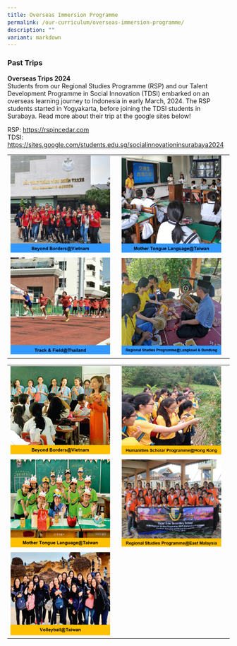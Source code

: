```yaml
---
title: Overseas Immersion Programme
permalink: /our-curriculum/overseas-immersion-programme/
description: ""
variant: markdown
---
```

### Past Trips

**Overseas Trips 2024**<br>
Students from our Regional Studies Programme (RSP) and our Talent Development Programme in Social Innovation (TDSI) embarked on an overseas learning journey to Indonesia in early March, 2024. The RSP students started in Yogyakarta, before joining the TDSI students in Surabaya. Read more about their trip at the google sites below! 

RSP: https://rspincedar.com<br>
TDSI: https://sites.google.com/students.edu.sg/socialinnovationinsurabaya2024 <br>

|  |  |
|---|---|
| <a href="e"><img style="width:95%" src="/images/oip1.png"></a> | <a href="e"><img style="width:95%" src="/images/oip2.png"></a> |
| <a href="e"><img style="width:95%" src="/images/oip3.png"></a> | <a href="e"><img style="width:95%" src="/images/oip4.png"></a> |

|  |  |
|---|---|
| <a href="e"><img style="width:95%" src="/images/oip5.png"></a> | <a href="e"><img style="width:95%" src="/images/oip6.png"></a> |
| <a href="e"><img style="width:95%" src="/images/oip7.png"></a> | <a href="e"><img style="width:95%" src="/images/oip8.png"></a> |
| <a href="e"><img style="width:95%" src="/images/oip9.png"></a> |  |